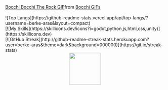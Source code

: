 <div class="tenor-gif-embed" data-postid="26979862" data-share-method="host" data-aspect-ratio="1.77778" data-width="100%"><a href="https://tenor.com/view/bocchi-bocchi-the-rock-panic-surprised-kita-gif-26979862">Bocchi Bocchi The Rock GIF</a>from <a href="https://tenor.com/search/bocchi-gifs">Bocchi GIFs</a></div> <script type="text/javascript" async src="https://tenor.com/embed.js"></script>
<br>
![Top Langs](https://github-readme-stats.vercel.app/api/top-langs/?username=berke-aras&layout=compact)
<br>
[![My Skills](https://skillicons.dev/icons?i=godot,python,js,html,css,unity)](https://skillicons.dev)
<br>
[![GitHub Streak](http://github-readme-streak-stats.herokuapp.com?user=berke-aras&theme=dark&background=000000)](https://git.io/streak-stats)
<br>
<div id="header" align="center">
  <img src="https://media.giphy.com/media/M9gbBd9nbDrOTu1Mqx/giphy.gif" width="100"/>
</div>
<!--
**Berke-aras/Berke-aras** is a ✨ _special_ ✨ repository because its `README.md` (this file) appears on your GitHub profile.

Here are some ideas to get you started:

- 🔭 I’m currently working on ...
- 🌱 I’m currently learning ...
- 👯 I’m looking to collaborate on ...
- 🤔 I’m looking for help with ...
- 💬 Ask me about ...
- 📫 How to reach me: ...
- 😄 Pronouns: ...
- ⚡ Fun fact: ...
-->
